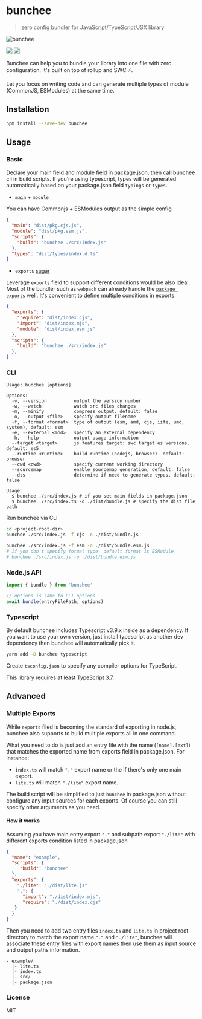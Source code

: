 # bunchee
> zero config bundler for JavaScript/TypeScript/JSX library

![bunchee](https://user-images.githubusercontent.com/4800338/98430015-7ce64f00-20e5-11eb-8c64-41addfbd4ede.png)

<p align="left">
  <a href="https://npm.im/bunchee">
    <img src="https://badgen.net/npm/v/bunchee">
  </a>

  <a href="https://github.com/huozhi/bunchee/actions?workflow=CI">
    <img src="https://github.com/huozhi/bunchee/workflows/CI/badge.svg">
  </a>
</p>

Bunchee can help you to bundle your library into one file with zero configuration. It's built on top of rollup and SWC ⚡️.

Let you focus on writing code and can generate multiple types of module (CommonJS, ESModules) at the same time.


## Installation

```sh
npm install --save-dev bunchee
```

## Usage
### Basic

Declare your main field and module field in package.json, then call bunchee cli in build scripts. If you're using typescript, types will be generated automatically based on your package.json field `typings` or `types`.


* `main` + `module`

You can have Commonjs + ESModules output as the simple config

```json
{
  "main": "dist/pkg.cjs.js",
  "module": "dist/pkg.esm.js",
  "scripts": {
    "build": "bunchee ./src/index.js"
  },
  "types": "dist/types/index.d.ts"
}
```

* `exports` [sugar](https://nodejs.org/api/packages.html#exports-sugar)

Leverage `exports` field to support different conditions would be also ideal. Most of the bundler such as `webpack` can already handle the [`package exports`](https://webpack.js.org/guides/package-exports/) well. It's convenient to define multiple conditions in exports.

```json
{
  "exports": {
    "require": "dist/index.cjs",
    "import": "dist/index.mjs",
    "module": "dist/index.esm.js"
  },
  "scripts": {
    "build": "bunchee ./src/index.js"
  },
}
```

### CLI

```
Usage: bunchee [options]

Options:
  -v, --version          output the version number
  -w, --watch            watch src files changes
  -m, --minify           compress output. default: false
  -o, --output <file>    specify output filename
  -f, --format <format>  type of output (esm, amd, cjs, iife, umd, system), default: esm
  -e, --external <mod>   specify an external dependency
  -h, --help             output usage information
  --target <target>      js features target: swc target es versions. default: es5
  --runtime <runtime>    build runtime (nodejs, browser). default: browser
  --cwd <cwd>            specify current working directory
  --sourcemap            enable sourcemap generation, default: false
  --dts                  determine if need to generate types, default: false

Usage:
  $ bunchee ./src/index.js # if you set main fields in package.json
  $ bunchee ./src/index.ts -o ./dist/bundle.js # specify the dist file path
```

Run bunchee via CLI

```sh
cd <project-root-dir>
bunchee ./src/index.js -f cjs -o ./dist/bundle.js

bunchee ./src/index.js -f esm -o ./dist/bundle.esm.js
# if you don't specify format type, default format is ESModule
# bunchee ./src/index.js -o ./dist/bundle.esm.js
```

### Node.js API

```js
import { bundle } from 'bunchee'

// options is same to CLI options
await bundle(entryFilePath, options)
```

### Typescript

By default bunchee includes Typescript v3.9.x inside as a dependency. If you want to use your own version, just install typescript as another dev dependency then bunchee will automatically pick it.

```sh
yarn add -D bunchee typescript
```

Create `tsconfig.json` to specify any compiler options for TypeScript.

This library requires at least [TypeScript 3.7](https://www.typescriptlang.org/docs/handbook/release-notes/typescript-3-7.html).


## Advanced

### Multiple Exports

While `exports` filed is becoming the standard of exporting in node.js, bunchee also supports to build multiple exports all in one command.

What you need to do is just add an entry file with the name (`[name].[ext]`) that matches the exported name from exports field in package.json. For instance:

* `index.ts` will match `"."` export name or the if there's only one main export.
* `lite.ts` will match `"./lite"` export name.

The build script will be simplified to just `bunchee` in package.json without configure any input sources for each exports. Of course you can still specify other arguments as you need.

#### How it works

Assuming you have main entry export `"."` and subpath export `"./lite"` with different exports condition listed in package.json

```json
{
  "name": "example",
  "scripts": {
     "build": "bunchee"
  },
  "exports": {
    "./lite": "./dist/lite.js"
    ".": {
      "import": "./dist/index.mjs",
      "require": "./dist/index.cjs"
   }
  }
}
```

Then you need to add two entry files `index.ts` and `lite.ts` in project root directory to match the export name `"."` and `"./lite"`, bunchee will associate these entry files with export names then use them as input source and output paths information.

```
- example/
  |- lite.ts
  |- index.ts
  |- src/
  |- package.json
```

### License

MIT
